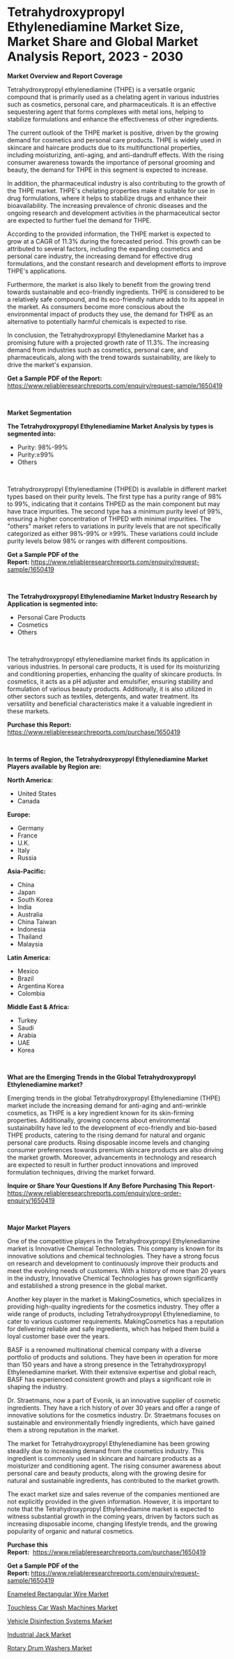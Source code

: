 <p><h1>Tetrahydroxypropyl Ethylenediamine Market Size, Market Share and Global Market Analysis Report, 2023 - 2030</h1></p><p><strong>Market Overview and Report Coverage</strong></p>
<p><p>Tetrahydroxypropyl ethylenediamine (THPE) is a versatile organic compound that is primarily used as a chelating agent in various industries such as cosmetics, personal care, and pharmaceuticals. It is an effective sequestering agent that forms complexes with metal ions, helping to stabilize formulations and enhance the effectiveness of other ingredients.</p><p>The current outlook of the THPE market is positive, driven by the growing demand for cosmetics and personal care products. THPE is widely used in skincare and haircare products due to its multifunctional properties, including moisturizing, anti-aging, and anti-dandruff effects. With the rising consumer awareness towards the importance of personal grooming and beauty, the demand for THPE in this segment is expected to increase.</p><p>In addition, the pharmaceutical industry is also contributing to the growth of the THPE market. THPE's chelating properties make it suitable for use in drug formulations, where it helps to stabilize drugs and enhance their bioavailability. The increasing prevalence of chronic diseases and the ongoing research and development activities in the pharmaceutical sector are expected to further fuel the demand for THPE.</p><p>According to the provided information, the THPE market is expected to grow at a CAGR of 11.3% during the forecasted period. This growth can be attributed to several factors, including the expanding cosmetics and personal care industry, the increasing demand for effective drug formulations, and the constant research and development efforts to improve THPE's applications.</p><p>Furthermore, the market is also likely to benefit from the growing trend towards sustainable and eco-friendly ingredients. THPE is considered to be a relatively safe compound, and its eco-friendly nature adds to its appeal in the market. As consumers become more conscious about the environmental impact of products they use, the demand for THPE as an alternative to potentially harmful chemicals is expected to rise.</p><p>In conclusion, the Tetrahydroxypropyl Ethylenediamine Market has a promising future with a projected growth rate of 11.3%. The increasing demand from industries such as cosmetics, personal care, and pharmaceuticals, along with the trend towards sustainability, are likely to drive the market's expansion.</p></p>
<p><strong>Get a Sample PDF of the Report:</strong> <a href="https://www.reliableresearchreports.com/enquiry/request-sample/1650419">https://www.reliableresearchreports.com/enquiry/request-sample/1650419</a></p>
<p>&nbsp;</p>
<p><strong>Market Segmentation</strong></p>
<p><strong>The Tetrahydroxypropyl Ethylenediamine Market Analysis by types is segmented into:</strong></p>
<p><ul><li>Purity: 98%-99%</li><li>Purity:≥99%</li><li>Others</li></ul></p>
<p>&nbsp;</p>
<p><p>Tetrahydroxypropyl Ethylenediamine (THPED) is available in different market types based on their purity levels. The first type has a purity range of 98% to 99%, indicating that it contains THPED as the main component but may have trace impurities. The second type has a minimum purity level of 99%, ensuring a higher concentration of THPED with minimal impurities. The "others" market refers to variations in purity levels that are not specifically categorized as either 98%-99% or ≥99%. These variations could include purity levels below 98% or ranges with different compositions.</p></p>
<p><strong>Get a Sample PDF of the Report:</strong>&nbsp;<a href="https://www.reliableresearchreports.com/enquiry/request-sample/1650419">https://www.reliableresearchreports.com/enquiry/request-sample/1650419</a></p>
<p>&nbsp;</p>
<p><strong>The Tetrahydroxypropyl Ethylenediamine Market Industry Research by Application is segmented into:</strong></p>
<p><ul><li>Personal Care Products</li><li>Cosmetics</li><li>Others</li></ul></p>
<p>&nbsp;</p>
<p><p>The tetrahydroxypropyl ethylenediamine market finds its application in various industries. In personal care products, it is used for its moisturizing and conditioning properties, enhancing the quality of skincare products. In cosmetics, it acts as a pH adjuster and emulsifier, ensuring stability and formulation of various beauty products. Additionally, it is also utilized in other sectors such as textiles, detergents, and water treatment. Its versatility and beneficial characteristics make it a valuable ingredient in these markets.</p></p>
<p><strong>Purchase this Report:</strong>&nbsp; <a href="https://www.reliableresearchreports.com/purchase/1650419">https://www.reliableresearchreports.com/purchase/1650419</a></p>
<p>&nbsp;</p>
<p><strong>In terms of Region, the Tetrahydroxypropyl Ethylenediamine Market Players available by Region are:</strong></p>
<p>
    <p> <strong> North America: </strong>
        <ul>
            <li>United States</li>
            <li>Canada</li>
        </ul>
        </p> 
    <p> <strong> Europe: </strong>
        <ul>
            <li>Germany</li>
            <li>France</li>
            <li>U.K.</li>
            <li>Italy</li>
            <li>Russia</li>
        </ul>
        </p> 
    <p> <strong> Asia-Pacific: </strong>
        <ul>
            <li>China</li>
            <li>Japan</li>
            <li>South Korea</li>
            <li>India</li>
            <li>Australia</li>
            <li>China Taiwan</li>
            <li>Indonesia</li>
            <li>Thailand</li>
            <li>Malaysia</li>
        </ul>
        </p> 
    <p> <strong> Latin America: </strong>
        <ul>
            <li>Mexico</li>
            <li>Brazil</li>
            <li>Argentina Korea</li>
            <li>Colombia</li>
        </ul>
        </p> 
    <p> <strong> Middle East & Africa: </strong>
        <ul>
            <li>Turkey</li>
            <li>Saudi</li>
            <li>Arabia</li>
            <li>UAE</li>
            <li>Korea</li>
        </ul>
    </p>
    </p>
<p>&nbsp;</p>
<p><strong>What are the Emerging Trends in the Global Tetrahydroxypropyl Ethylenediamine market?</strong></p>
<p><p>Emerging trends in the global Tetrahydroxypropyl Ethylenediamine (THPE) market include the increasing demand for anti-aging and anti-wrinkle cosmetics, as THPE is a key ingredient known for its skin-firming properties. Additionally, growing concerns about environmental sustainability have led to the development of eco-friendly and bio-based THPE products, catering to the rising demand for natural and organic personal care products. Rising disposable income levels and changing consumer preferences towards premium skincare products are also driving the market growth. Moreover, advancements in technology and research are expected to result in further product innovations and improved formulation techniques, driving the market forward.</p></p>
<p><strong>Inquire or Share Your Questions If Any Before Purchasing This Report</strong>- <a href="https://www.reliableresearchreports.com/enquiry/pre-order-enquiry/1650419">https://www.reliableresearchreports.com/enquiry/pre-order-enquiry/1650419</a></p>
<p>&nbsp;</p>
<p><strong>Major Market Players</strong></p>
<p><p>One of the competitive players in the Tetrahydroxypropyl Ethylenediamine market is Innovative Chemical Technologies. This company is known for its innovative solutions and chemical technologies. They have a strong focus on research and development to continuously improve their products and meet the evolving needs of customers. With a history of more than 20 years in the industry, Innovative Chemical Technologies has grown significantly and established a strong presence in the global market.</p><p>Another key player in the market is MakingCosmetics, which specializes in providing high-quality ingredients for the cosmetics industry. They offer a wide range of products, including Tetrahydroxypropyl Ethylenediamine, to cater to various customer requirements. MakingCosmetics has a reputation for delivering reliable and safe ingredients, which has helped them build a loyal customer base over the years.</p><p>BASF is a renowned multinational chemical company with a diverse portfolio of products and solutions. They have been in operation for more than 150 years and have a strong presence in the Tetrahydroxypropyl Ethylenediamine market. With their extensive expertise and global reach, BASF has experienced consistent growth and plays a significant role in shaping the industry.</p><p>Dr. Straetmans, now a part of Evonik, is an innovative supplier of cosmetic ingredients. They have a rich history of over 30 years and offer a range of innovative solutions for the cosmetics industry. Dr. Straetmans focuses on sustainable and environmentally friendly ingredients, which have gained them a strong reputation in the market.</p><p>The market for Tetrahydroxypropyl Ethylenediamine has been growing steadily due to increasing demand from the cosmetics industry. This ingredient is commonly used in skincare and haircare products as a moisturizer and conditioning agent. The rising consumer awareness about personal care and beauty products, along with the growing desire for natural and sustainable ingredients, has contributed to the market growth.</p><p>The exact market size and sales revenue of the companies mentioned are not explicitly provided in the given information. However, it is important to note that the Tetrahydroxypropyl Ethylenediamine market is expected to witness substantial growth in the coming years, driven by factors such as increasing disposable income, changing lifestyle trends, and the growing popularity of organic and natural cosmetics.</p></p>
<p><strong>Purchase this Report:</strong>&nbsp;&nbsp;<a href="https://www.reliableresearchreports.com/purchase/1650419">https://www.reliableresearchreports.com/purchase/1650419</a></p>
<p></p>
<p><strong>Get a Sample PDF of the Report:</strong>&nbsp;<a href="https://www.reliableresearchreports.com/enquiry/request-sample/1650419">https://www.reliableresearchreports.com/enquiry/request-sample/1650419</a></p>
<p><p><a href="https://github.com/RoccoManning/Market-Research-Report-List-2/blob/main/enameled-rectangular-wire-market.md">Enameled Rectangular Wire Market</a></p><p><a href="https://medium.com/@vallieemard78/touchless-car-wash-machines-market-competitive-analysis-market-trends-and-forecast-to-2030-1700f4c5bfe6">Touchless Car Wash Machines Market</a></p><p><a href="https://medium.com/@elzaziemann1943/vehicle-disinfection-systems-market-trends-forecast-and-competitive-analysis-to-2030-3b93ab117a4c">Vehicle Disinfection Systems Market</a></p><p><a href="https://medium.com/@tatemonahan564856/industrial-jack-market-insights-into-market-cagr-market-trends-and-growth-strategies-95778fde90a4">Industrial Jack Market</a></p><p><a href="https://medium.com/@marcoshoppe2023/rotary-drum-washers-market-the-key-to-successful-business-strategy-forecast-till-2030-82c9c17813fe">Rotary Drum Washers Market</a></p></p>